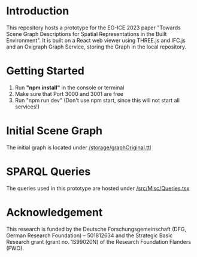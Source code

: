 # Introduction

This repository hosts a prototype for the EG-ICE 2023 paper "Towards Scene Graph Descriptions for Spatial Representations in the Built Environment". It is built on a React web viewer using THREE.js and IFC.js and an Oxigraph Graph Service, storing the Graph in the local repository.

# Getting Started

1. Run **"npm install"** in the console or terminal 
2. Make sure that Port 3000 and 3001 are free
3. Run "npm run dev" (Don't use npm start, since this will not start all services!)

# Initial Scene Graph

The initial graph is located under [/storage/graphOriginal.ttl](/storage/graphOriginal.ttl)

# SPARQL Queries

The queries used in this prototype are hosted under [/src/Misc/Queries.tsx](/src/Misc/Queries.tsx)

# Acknowledgement

This research is funded by the Deutsche Forschungsgemeinschaft (DFG, German
Research Foundation) – 501812634 and the Strategic Basic Research grant (grant no. 1S99020N) of the Research Foundation Flanders (FWO).